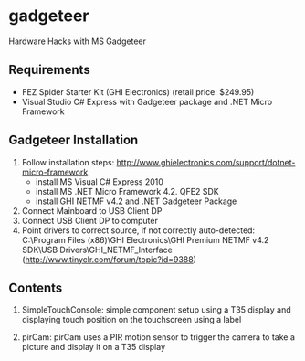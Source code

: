 gadgeteer
=========

Hardware Hacks with MS Gadgeteer

Requirements
-----------
- FEZ Spider Starter Kit (GHI Electronics) (retail price: $249.95)
- Visual Studio C# Express with Gadgeteer package and .NET Micro Framework

Gadgeteer Installation
-----------
1. Follow installation steps: http://www.ghielectronics.com/support/dotnet-micro-framework
	- install MS Visual C# Express 2010
	- install MS .NET Micro Framework 4.2. QFE2 SDK
	- install GHI NETMF v4.2 and .NET Gadgeteer Package
2. Connect Mainboard to USB Client DP
3. Connect USB Client DP to computer
4. Point drivers to correct source, if not correctly auto-detected: C:\Program Files (x86)\GHI Electronics\GHI Premium NETMF v4.2 SDK\USB Drivers\GHI_NETMF_Interface (http://www.tinyclr.com/forum/topic?id=9388)

Contents
-----------
1. SimpleTouchConsole: simple component setup using a T35 display and displaying touch position on the touchscreen using a label

2. pirCam: pirCam uses a PIR motion sensor to trigger the camera to take a picture and display it on a T35 display
